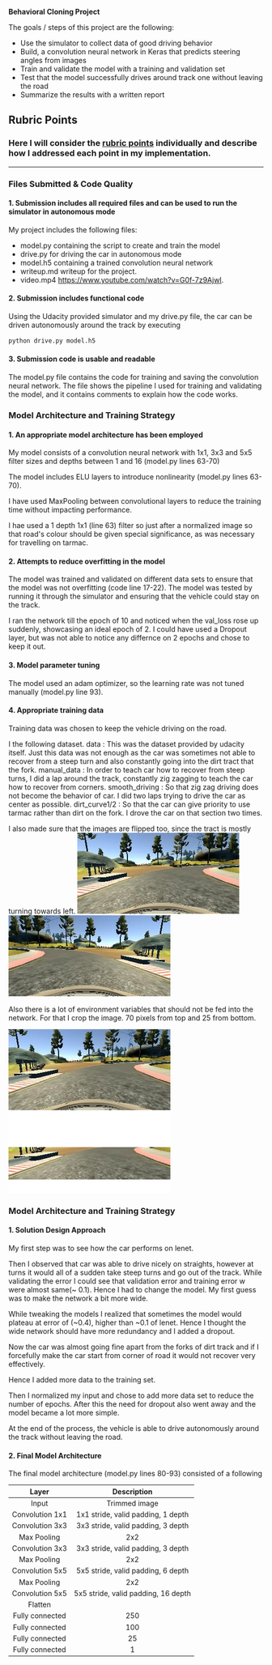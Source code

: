 **Behavioral Cloning Project**

The goals / steps of this project are the following:
* Use the simulator to collect data of good driving behavior
* Build, a convolution neural network in Keras that predicts steering angles from images
* Train and validate the model with a training and validation set
* Test that the model successfully drives around track one without leaving the road
* Summarize the results with a written report

## Rubric Points
### Here I will consider the [rubric points](https://review.udacity.com/#!/rubrics/432/view) individually and describe how I addressed each point in my implementation.  

---
### Files Submitted & Code Quality

#### 1. Submission includes all required files and can be used to run the simulator in autonomous mode

My project includes the following files:
* model.py containing the script to create and train the model
* drive.py for driving the car in autonomous mode
* model.h5 containing a trained convolution neural network
* writeup.md writeup for the project.
* video.mp4 https://www.youtube.com/watch?v=G0f-7z9AjwI.

#### 2. Submission includes functional code
Using the Udacity provided simulator and my drive.py file, the car can be driven autonomously around the track by executing
```sh
python drive.py model.h5
```

#### 3. Submission code is usable and readable

The model.py file contains the code for training and saving the convolution neural network. The file shows the pipeline I used for training and validating the model, and it contains comments to explain how the code works.

### Model Architecture and Training Strategy

#### 1. An appropriate model architecture has been employed

My model consists of a convolution neural network with 1x1, 3x3 and 5x5 filter sizes and depths between 1 and 16 (model.py lines 63-70)

The model includes ELU layers to introduce nonlinearity (model.py lines 63-70).

I have used MaxPooling between convolutional layers to reduce the training time without impacting performance.

I hae used a 1 depth 1x1 (line 63) filter so just after a normalized image so that road's colour should be given special significance, as was necessary for travelling on tarmac.


#### 2. Attempts to reduce overfitting in the model

The model was trained and validated on different data sets to ensure that the model was not overfitting (code line 17-22). The model was tested by running it through the simulator and ensuring that the vehicle could stay on the track.

I ran the network till the epoch of 10 and noticed when the val_loss rose up suddenly, showcasing an ideal epoch of 2. I could have used a Dropout layer, but was not able to notice any differnce on 2 epochs and chose to keep it out.

#### 3. Model parameter tuning

The model used an adam optimizer, so the learning rate was not tuned manually (model.py line 93).

#### 4. Appropriate training data

Training data was chosen to keep the vehicle driving on the road.

I the following dataset.
data : This was the dataset provided by udacity itself. Just this data was not enough as the car was sometimes not able to recover from a steep turn and also constantly going into the dirt tract that the fork.
manual_data : In order to teach car how to recover from steep turns, I did a lap around the track, constantly zig zagging to teach the car how to recover from corners.
smooth_driving : So that zig zag driving does not become the behavior of car. I did two laps trying to drive the car as center as possible.
dirt_curve1/2 : So that the car can give priority to use tarmac rather than dirt on the fork. I drove the car on that section two times.

I also made sure that the images are flipped too, since the tract is mostly turning towards left.
![alt text](https://github.com/anvaysrivastava/CarND-Behavioral-Cloning-P3/raw/master/resources/flipped.jpg)
![alt text](https://github.com/anvaysrivastava/CarND-Behavioral-Cloning-P3/blob/master/resources/normal.jpg)


Also there is a lot of environment variables that should not be fed into the network. For that I crop the image. 70 pixels from top and 25 from bottom.

![alt text](https://github.com/anvaysrivastava/CarND-Behavioral-Cloning-P3/raw/master/resources/flipped.jpg)
![alt text](https://github.com/anvaysrivastava/CarND-Behavioral-Cloning-P3/raw/master/resources/cropped.png)


### Model Architecture and Training Strategy

#### 1. Solution Design Approach

My first step was to see how the car performs on lenet.

Then I observed that car was able to drive nicely on straights, however at turns it would all of a sudden take steep turns and go out of the track. While validating the error I could see that validation error and training error w were almost same(~ 0.1). Hence I had to change the model. My first guess was to make the network a bit more wide.

While tweaking the models I realized that sometimes the model would plateau at error of (~0.4), higher than ~0.1 of lenet. Hence I thought the wide network should have more redundancy and I added a dropout.

Now the car was almost going fine apart from the forks of dirt track and if I forcefully make the car start from corner of road it would not recover very effectively.

Hence I added more data to the training set.

Then I normalized my input and chose to add more data set to reduce the number of epochs. After this the need for dropout also went away and the model became a lot more simple.

At the end of the process, the vehicle is able to drive autonomously around the track without leaving the road.

#### 2. Final Model Architecture

The final model architecture (model.py lines 80-93) consisted of a following

| Layer                 |     Description                               |
|:---------------------:|:---------------------------------------------:|
| Input                 | Trimmed image                                 |
| Convolution 1x1       | 1x1 stride, valid padding, 1 depth            |
| Convolution 3x3       | 3x3 stride, valid padding, 3 depth            |
| Max Pooling           | 2x2                                           |
| Convolution 3x3       | 3x3 stride, valid padding, 3 depth            |
| Max Pooling           | 2x2                                           |
| Convolution 5x5       | 5x5 stride, valid padding, 6 depth            |
| Max Pooling           | 2x2                                           |
| Convolution 5x5       | 5x5 stride, valid padding, 16 depth           |
| Flatten               |                                               |
| Fully connected       | 250                                           |
| Fully connected       | 100                                           |
| Fully connected       | 25                                            |
| Fully connected       | 1                                             |
